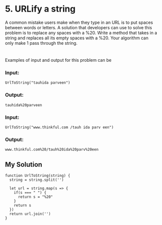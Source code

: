 # 5. URLify a string

A common mistake users make when they type in an URL is to put spaces between words or letters. A solution that developers can use to solve this problem is to replace any spaces with a %20. Write a method that takes in a string and replaces all its empty spaces with a %20. Your algorithm can only make 1 pass through the string. 
#
Examples of input and output for this problem can be
### Input: 
`
UrlToString("tauhida parveen")
`
### Output: 
`tauhida%20parveen`

### Input: 

`
UrlToString("www.thinkful.com /tauh ida parv een")
`
### Output: 
`www.thinkful.com%20/tauh%20ida%20parv%20een`
## My Solution
```
function UrlToString(string) {
  string = string.split('')
  
  let url = string.map(s => {
    if(s === " ") {
      return s = "%20"
    }
    return s
  })
  return url.join('')
}
```
